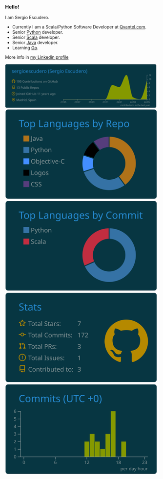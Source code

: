 ### Hello!

I am Sergio Escudero. 

- Currently I am a Scala/Python Software Developer at [Qvantel.com](https://www.qvantel.com/).
- Senior [Python](https://www.python.org/) developer.
- Senior [Scala](https://www.scala-lang.org) developer.
- Senior [Java](https://www.java.com/es/) developer.
- Learning [Go](https://go.dev/).

More info in [my Linkedin profile](https://www.linkedin.com/in/sergioescudero/)

[![](https://raw.githubusercontent.com/sergioescudero/sergioescudero/master/profile-summary-card-output/solarized_dark/0-profile-details.svg)](https://github.com/vn7n24fzkq/github-profile-summary-cards)
[![](https://raw.githubusercontent.com/sergioescudero/sergioescudero/master/profile-summary-card-output/solarized_dark/1-repos-per-language.svg)](https://github.com/vn7n24fzkq/github-profile-summary-cards)[![](https://raw.githubusercontent.com/sergioescudero/sergioescudero/master/profile-summary-card-output/solarized_dark/2-most-commit-language.svg)](https://github.com/vn7n24fzkq/github-profile-summary-cards)
[![](https://raw.githubusercontent.com/sergioescudero/sergioescudero/master/profile-summary-card-output/solarized_dark/3-stats.svg)](https://github.com/vn7n24fzkq/github-profile-summary-cards)[![](https://raw.githubusercontent.com/sergioescudero/sergioescudero/master/profile-summary-card-output/solarized_dark/4-productive-time.svg)](https://github.com/vn7n24fzkq/github-profile-summary-cards)

